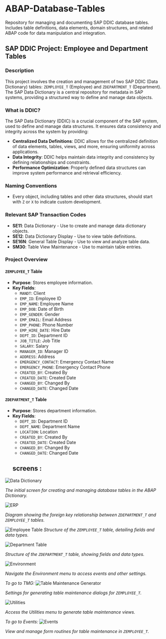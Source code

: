 # ABAP-Database-Tables

Repository for managing and documenting SAP DDIC database tables. Includes table definitions, data elements, domain structures, and related ABAP code for data manipulation and integration.

## SAP DDIC Project: Employee and Department Tables

### Description

This project involves the creation and management of two SAP DDIC (Data Dictionary) tables: `ZEMPLOYEE_T` (Employee) and `ZDEPARTMENT_T` (Department). The SAP Data Dictionary is a central repository for metadata in SAP systems, providing a structured way to define and manage data objects.

### What is DDIC?

The SAP Data Dictionary (DDIC) is a crucial component of the SAP system, used to define and manage data structures. It ensures data consistency and integrity across the system by providing:

- **Centralized Data Definitions**: DDIC allows for the centralized definition of data elements, tables, views, and more, ensuring uniformity across applications.
- **Data Integrity**: DDIC helps maintain data integrity and consistency by defining relationships and constraints.
- **Performance Optimization**: Properly defined data structures can improve system performance and retrieval efficiency.

### Naming Conventions

- Every object, including tables and other data structures, should start with `Z` or `X` to indicate custom development.

### Relevant SAP Transaction Codes

- **SE11**: Data Dictionary - Use to create and manage data dictionary objects.
- **SE12**: Data Dictionary Display - Use to view table definitions.
- **SE16N**: General Table Display - Use to view and analyze table data.
- **SM30**: Table View Maintenance - Use to maintain table entries.

### Project Overview

#### `ZEMPLOYEE_T` Table

- **Purpose**: Stores employee information.
- **Key Fields**:
  - `MANDT`: Client
  - `EMP_ID`: Employee ID
  - `EMP_NAME`: Employee Name
  - `EMP_DOB`: Date of Birth
  - `EMP_GENDER`: Gender
  - `EMP_EMAIL`: Email Address
  - `EMP_PHONE`: Phone Number
  - `EMP_HIRE_DATE`: Hire Date
  - `DEPT_ID`: Department ID
  - `JOB_TITLE`: Job Title
  - `SALARY`: Salary
  - `MANAGER_ID`: Manager ID
  - `ADDRESS`: Address
  - `EMERGENCY_CONTACT`: Emergency Contact Name
  - `EMERGENCY_PHONE`: Emergency Contact Phone
  - `CREATED_BY`: Created By
  - `CREATED_DATE`: Created Date
  - `CHANGED_BY`: Changed By
  - `CHANGED_DATE`: Changed Date

#### `ZDEPARTMENT_T` Table

- **Purpose**: Stores department information.
- **Key Fields**:
  - `DEPT_ID`: Department ID
  - `DEPT_NAME`: Department Name
  - `LOCATION`: Location
  - `CREATED_BY`: Created By
  - `CREATED_DATE`: Created Date
  - `CHANGED_BY`: Changed By
  - `CHANGED_DATE`: Changed Date
  ## screens :
  
![Data Dictionary](Screens/ddic.png)

*The initial screen for creating and managing database tables in the ABAP Dictionary.*

![ERP](Screens/erp.png)

*Diagram showing the foreign key relationship between `ZDEPARTMENT_T` and `ZEMPLOYEE_T` tables.*

![Employee Table](Screens/emp-table.png)
*Structure of the `ZEMPLOYEE_T` table, detailing fields and data types.*

![Department Table](Screens/dept-table.png)

*Structure of the `ZDEPARTMENT_T` table, showing fields and data types.*

![Environment](Screens/environment.png)

*Navigate the Environment menu to access events and other settings.*

*To go to TMG:*
![Table Maintenance Generator](Screens/tmg.png)

*Settings for generating table maintenance dialogs for `ZEMPLOYEE_T`.*

![Utilities](Screens/utilities.png)

*Access the Utilities menu to generate table maintenance views.*

*To go to Events:*
![Events](Screens/events.png)

*View and manage form routines for table maintenance in `ZEMPLOYEE_T`.*









